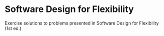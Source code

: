 # Software Design for Flexibility

Exercise solutions to problems presented in Software Design for Flexibility (1st ed.)
